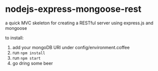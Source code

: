 nodejs-express-mongoose-rest
============================

a quick MVC skeleton for creating a RESTful server using express.js and mongoose

to install:

1. add your mongoDB URI under config/environment.coffee
2. run `npm install`
3. run `npm start`
4. go dring some beer
